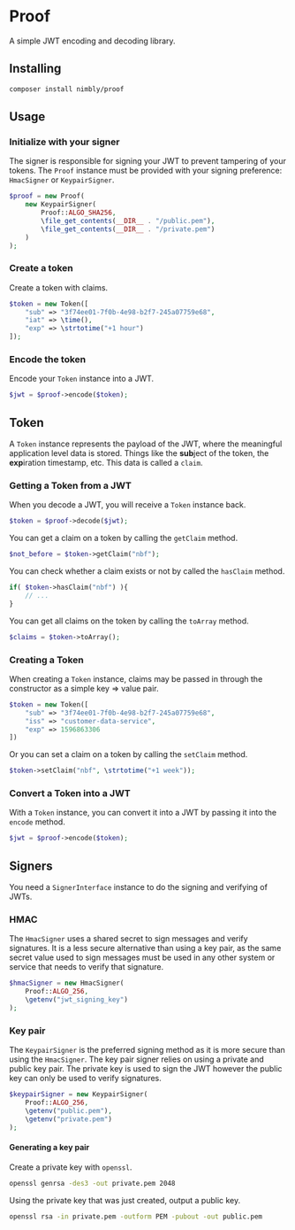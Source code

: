 # Proof

A simple JWT encoding and decoding library.

## Installing

```bash
composer install nimbly/proof
```

## Usage

### Initialize with your signer

The signer is responsible for signing your JWT to prevent tampering of your tokens. The `Proof` instance must be provided with your signing preference: `HmacSigner` or `KeypairSigner`.

```php
$proof = new Proof(
	new KeypairSigner(
		Proof::ALGO_SHA256,
		\file_get_contents(__DIR__ . "/public.pem"),
		\file_get_contents(__DIR__ . "/private.pem")
	)
);
```

### Create a token

Create a token with claims.

```php
$token = new Token([
	"sub" => "3f74ee01-7f0b-4e98-b2f7-245a07759e68",
	"iat" => \time(),
	"exp" => \strtotime("+1 hour")
]);
```

### Encode the token

Encode your `Token` instance into a JWT.

```php
$jwt = $proof->encode($token);
```

## Token

A `Token` instance represents the payload of the JWT, where the meaningful application level data is stored. Things like the **sub**ject of the token, the **exp**iration timestamp, etc. This data is called a `claim`.

### Getting a Token from a JWT

When you decode a JWT, you will receive a `Token` instance back.

```php
$token = $proof->decode($jwt);
```

You can get a claim on a token by calling the `getClaim` method.

```php
$not_before = $token->getClaim("nbf");
```

You can check whether a claim exists or not by called the `hasClaim` method.

```php
if( $token->hasClaim("nbf") ){
	// ...
}
```

You can get all claims on the token by calling the `toArray` method.

```php
$claims = $token->toArray();
```

### Creating a Token

When creating a `Token` instance, claims may be passed in through the constructor as a simple key => value pair.

```php
$token = new Token([
	"sub" => "3f74ee01-7f0b-4e98-b2f7-245a07759e68",
	"iss" => "customer-data-service",
	"exp" => 1596863306
])
```

Or you can set a claim on a token by calling the `setClaim` method.

```php
$token->setClaim("nbf", \strtotime("+1 week"));
```

### Convert a Token into a JWT

With a `Token` instance, you can convert it into a JWT by passing it into the `encode` method.

```php
$jwt = $proof->encode($token);
```

## Signers

You need a `SignerInterface` instance to do the signing and verifying of JWTs.

### HMAC

The `HmacSigner` uses a shared secret to sign messages and verify signatures. It is a less secure alternative than using a key pair, as the same secret value used to sign messages must be used in any other system or service that needs to verify that signature.

```php
$hmacSigner = new HmacSigner(
	Proof::ALGO_256,
	\getenv("jwt_signing_key")
);
```

### Key pair

The `KeypairSigner` is the preferred signing method as it is more secure than using the `HmacSigner`. The key pair signer relies on using a private and public key pair. The private key is used to sign the JWT however the public key can only be used to verify signatures.

```php
$keypairSigner = new KeypairSigner(
	Proof::ALGO_256,
	\getenv("public.pem"),
	\getenv("private.pem")
);
```

#### Generating a key pair

Create a private key with `openssl`.

```bash
openssl genrsa -des3 -out private.pem 2048
```

Using the private key that was just created, output a public key.

```bash
openssl rsa -in private.pem -outform PEM -pubout -out public.pem
```